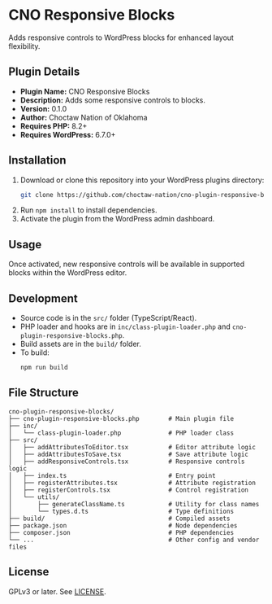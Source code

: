 # CNO Responsive Blocks

Adds responsive controls to WordPress blocks for enhanced layout flexibility.

## Plugin Details

-   **Plugin Name:** CNO Responsive Blocks
-   **Description:** Adds some responsive controls to blocks.
-   **Version:** 0.1.0
-   **Author:** Choctaw Nation of Oklahoma
-   **Requires PHP:** 8.2+
-   **Requires WordPress:** 6.7.0+

## Installation

1. Download or clone this repository into your WordPress plugins directory:
    ```sh
    git clone https://github.com/choctaw-nation/cno-plugin-responsive-blocks.git
    ```
2. Run `npm install` to install dependencies.
3. Activate the plugin from the WordPress admin dashboard.

## Usage

Once activated, new responsive controls will be available in supported blocks within the WordPress editor.

## Development

-   Source code is in the `src/` folder (TypeScript/React).
-   PHP loader and hooks are in `inc/class-plugin-loader.php` and `cno-plugin-responsive-blocks.php`.
-   Build assets are in the `build/` folder.
-   To build:
    ```sh
    npm run build
    ```

## File Structure

```
cno-plugin-responsive-blocks/
├── cno-plugin-responsive-blocks.php        # Main plugin file
├── inc/
│   └── class-plugin-loader.php             # PHP loader class
├── src/
│   ├── addAttributesToEditor.tsx           # Editor attribute logic
│   ├── addAttributesToSave.tsx             # Save attribute logic
│   ├── addResponsiveControls.tsx           # Responsive controls logic
│   ├── index.ts                            # Entry point
│   ├── registerAttributes.tsx              # Attribute registration
│   ├── registerControls.tsx                # Control registration
│   └── utils/
│       ├── generateClassName.ts            # Utility for class names
│       └── types.d.ts                      # Type definitions
├── build/                                  # Compiled assets
├── package.json                            # Node dependencies
├── composer.json                           # PHP dependencies
└── ...                                     # Other config and vendor files
```

## License

GPLv3 or later. See [LICENSE](https://www.gnu.org/licenses/gpl-3.0.html).

